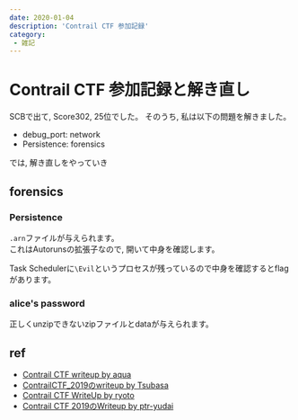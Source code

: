 ```yaml
---
date: 2020-01-04
description: 'Contrail CTF 参加記録'
category:
 - 雑記
---
```


# Contrail CTF 参加記録と解き直し

SCBで出て, Score302, 25位でした。
そのうち, 私は以下の問題を解きました。

 - debug_port: network
 - Persistence: forensics
 
では, 解き直しをやっていき

## forensics
### Persistence
`.arn`ファイルが与えられます。  
これはAutorunsの拡張子なので, 開いて中身を確認します。

Task Schedulerに`\Evil`というプロセスが残っているので中身を確認するとflagがあります。

### alice's password
正しくunzipできないzipファイルとdataが与えられます。

## ref
 - [Contrail CTF writeup by aqua](https://www.aquablog.site/entry/2020/01/04/000000)
 - [ContrailCTF\_2019のwriteup by Tsubasa](http://szarny.hatenablog.com/entry/2020/01/04/ContrailCTF_2019%E3%81%AEwriteup)
 - [Contrail CTF WriteUp by ryoto](https://www.ryotosaito.com/blog/?p=400)
 - [Contrail CTF 2019のWriteup by ptr-yudai](https://ptr-yudai.hatenablog.com/entry/2020/01/04/000225)
